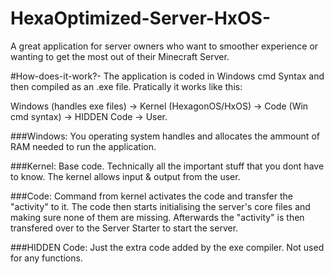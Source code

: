 # HexaOptimized-Server-HxOS-
A great application for server owners who want to smoother experience or wanting to get the most out of their Minecraft Server. 

#How-does-it-work?-
The application is coded in Windows cmd Syntax and then compiled as an .exe file.
Pratically it works like this:

Windows (handles exe files) -> Kernel (HexagonOS/HxOS) -> Code (Win cmd syntax) -> HIDDEN Code -> User.

###Windows:
You operating system handles and allocates the ammount of RAM needed to run the application.

###Kernel:
Base code. Technically all the important stuff that you dont have to know. The kernel allows input & output from the user.

###Code:
Command from kernel activates the code and transfer the "activity" to it. The code then starts initialising the server's core files and making sure none of them are missing. Afterwards the "activity" is then transfered over to the Server Starter to start the server.

###HIDDEN Code:
Just the extra code added by the exe compiler. Not used for any functions.
